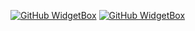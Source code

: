 [![GitHub WidgetBox](https://github-widgetbox.vercel.app/api/profile?username=PlayFlixo&data=followers,repositories,stars,commits&theme=darkmode)](https://github.com/Jurredr/github-widgetbox)
[![GitHub WidgetBox](https://github-widgetbox.vercel.app/api/skills?tools=git,vercel,heroku,aws,&includeNames=true,&theme=darkmode)](https://github.com/Jurredr/github-widgetbox)
